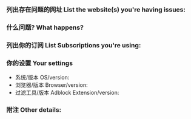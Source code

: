 <!-- 列出存在问题的网址 Just include the website URL in the Title line of this issue report -->

### 列出存在问题的网址 List the website(s) you're having issues:

<!-- URL(s) for issue on a specific site are **mandatory** -->
<!-- To prevent tracking, wrap the website URL in a Code tag please. **mandatory** -->

### 什么问题? What happens?

<!-- 请描述问题,或描述如何重现问题. Just a description of the issue when you visit the site. Or steps on reproducing this  -->

### 列出你的订阅 List Subscriptions you're using:

<!-- 你正在用哪些列表? Which adblock lists are you're using? -->

### 你的设置 Your settings

<!-- Just to ensure there is no issues or conflicts with other webbrowser extensions. 
     Disable Noscript, Ghostery, Disconnect, HTTPS Everywhere, Privacy Badger before reporting (and re-test with them disabled).
     Just ensure you're running just one Adblock extension only -->

- 系统/版本 OS/version: 
- 浏览器/版本 Browser/version: 
- 过滤工具/版本 Adblock Extension/version: 

### 附注 Other details:

<!-- 列出有问题的规则,截图,建议等. If you suspect certain filters (this helps spending time to debug it manually).
If you have a screen shot of the issue or advert, this will help to highlight it. -->
